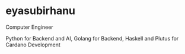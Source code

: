 # eyasubirhanu
Computer Engineer

Python for Backend and AI, Golang for Backend, Haskell and Plutus for Cardano Development

